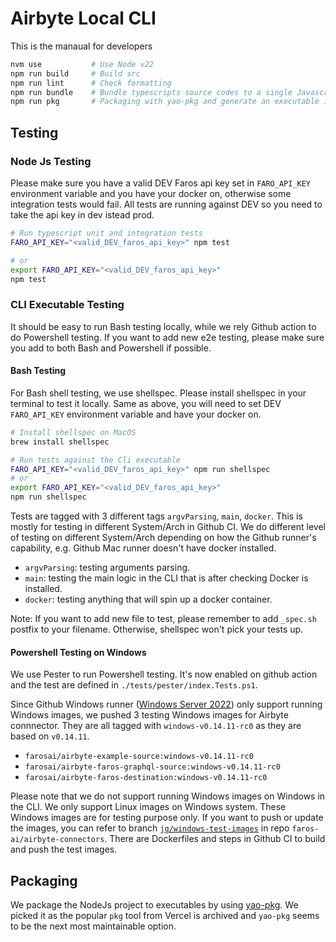 # Airbyte Local CLI

This is the manaual for developers

```sh
nvm use           # Use Node v22
npm run build     # Build src
npm run lint      # Check formatting
npm run bundle    # Bundle typescripts source codes to a single Javascript file
npm run pkg       # Packaging with yao-pkg and generate an executable in out/pkg folder
```

## Testing

### Node Js Testing

Please make sure you have a valid DEV Faros api key set in `FARO_API_KEY` environment variable and you have your docker on, otherwise some integration tests would fail. All tests are running against DEV so you need to take the api key in dev istead prod.

```sh
# Run typescript unit and integration tests
FARO_API_KEY="<valid_DEV_faros_api_key>" npm test

# or
export FARO_API_KEY="<valid_DEV_faros_api_key>"
npm test

```

### CLI Executable Testing

It should be easy to run Bash testing locally, while we rely Github action to do Powershell testing.
If you want to add new e2e testing, please make sure you add to both Bash and Powershell if possible.

#### Bash Testing

For Bash shell testing, we use shellspec. Please install shellspec in your terminal to test it locally.
Same as above, you will need to set DEV `FARO_API_KEY` environment variable and have your docker on.

```sh
# Install shellspec on MacOS
brew install shellspec

# Run tests against the Cli executable
FARO_API_KEY="<valid_DEV_faros_api_key>" npm run shellspec
# or
export FARO_API_KEY="<valid_DEV_faros_api_key>"
npm run shellspec
```

Tests are tagged with 3 different tags `argvParsing`, `main`, `docker`.
This is mostly for testing in different System/Arch in Github CI. We do different level of testing on different System/Arch depending on how the Github runner's capability, e.g. Github Mac runner doesn't have docker installed.

- `argvParsing`: testing arguments parsing.
- `main`: testing the main logic in the CLI that is after checking Docker is installed.
- `docker`: testing anything that will spin up a docker container.

Note: If you want to add new file to test, please remember to add `_spec.sh` postfix to your filename. Otherwise, shellspec won't pick your tests up.

#### Powershell Testing on Windows

We use Pester to run Powershell testing.
It's now enabled on github action and the test are defined in `./tests/pester/index.Tests.ps1`.

Since Github Windows runner ([Windows Server 2022](https://github.com/actions/runner-images/blob/main/images/windows/Windows2022-Readme.md)) only support running Windows images, we pushed 3 testing Windows images for Airbyte connnector.
They are all tagged with `windows-v0.14.11-rc0` as they are based on `v0.14.11`.

- `farosai/airbyte-example-source:windows-v0.14.11-rc0`
- `farosai/airbyte-faros-graphql-source:windows-v0.14.11-rc0`
- `farosai/airbyte-faros-destination:windows-v0.14.11-rc0`

Please note that we do not support running Windows images on Windows in the CLI. We only support Linux images on Windows system. These Windows images are for testing purpose only.
If you want to push or update the images, you can refer to branch [`jg/windows-test-images`](https://github.com/faros-ai/airbyte-connectors/tree/jg/windows-test-images) in repo `faros-ai/airbyte-connectors`. There are Dockerfiles and steps in Github CI to build and push the test images.

## Packaging

We package the NodeJs project to executables by using [yao-pkg](https://github.com/yao-pkg/pkg). We picked it as the popular `pkg` tool from Vercel is archived and `yao-pkg` seems to be the next most maintainable option.
